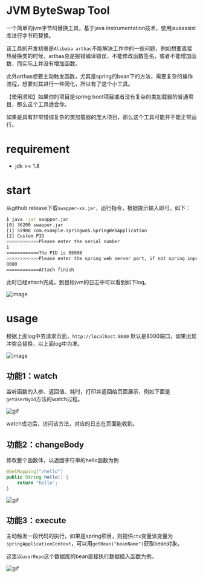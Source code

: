 # JVM ByteSwap Tool
一个简单的jvm字节码替换工具，基于java instrumentation技术，使用javaassist库进行字节码替换。

该工具的开发初衷是`Alibaba arthas`不能解决工作中的一些问题，例如想要直接热替换类的时候，arthas总是报错编译错误，不能修改函数签名，或者不能增加函数，而实际上并没有增加函数。

此外arthas想要主动触发函数，尤其是spring的bean下的方法，需要复杂的操作流程，想要对其进行一些简化，所以有了这个小工具。

【使用须知】如果你的项目是spring boot项目或者没有复杂的类加载器的普通项目，那么这个工具适合你。

如果是具有非常错综复杂的类加载器的庞大项目，那么这个工具可能并不能正常运行。

# requirement
- jdk >= 1.8
# start
从github release下载`swapper-xx.jar`，运行指令，根据提示输入即可，如下：
```bash
$ java -jar swapper.jar
[0] 36200 swapper.jar
[1] 55908 com.example.springweb.SpringWebApplication
[2] Custom PID
>>>>>>>>>>>>Please enter the serial number
1
============The PID is 55908
>>>>>>>>>>>>Please enter the spring web server port, if not spring input enter key to skip
8080
============Attach finish
```
此时已经attach完成，到目标jvm的日志中可以看到如下log。

![image](https://i.imgur.com/y8v0ptc.png)

# usage
根据上面log中去请求页面，`http://localhost:8000` 默认是8000端口，如果出现冲突会替换，以上面log中为准。

![image](https://i.imgur.com/NurMQLM.png)

## 功能1：watch
监听函数的入参、返回值、耗时，打印并返回给页面展示，例如下面是`getUserById`方法的watch过程。

![gif](https://i.imgur.com/LUtOfEq.gif)

watch成功后，访问该方法，对应的日志在页面能收到。

## 功能2：changeBody
修改整个函数体，以返回字符串的hello函数为例
```java
@GetMapping("/hello")
public String hello() {
    return "hello";
}
```
![gif](https://i.imgur.com/VjDEHUb.gif)
## 功能3：execute
主动触发一段代码的执行，如果是spring项目，则提供`ctx`变量该变量为`springApplicationContext`，可以用`getBean("beanName")`获取bean对象。

这里以`userRepo`这个数据库的bean直接执行数据插入函数为例。

![gif](https://i.imgur.com/89yuNx5.gif)









